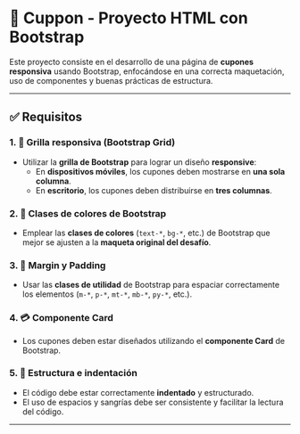 # 🎫 Cuppon - Proyecto HTML con Bootstrap

Este proyecto consiste en el desarrollo de una página de **cupones responsiva** usando Bootstrap, enfocándose en una correcta maquetación, uso de componentes y buenas prácticas de estructura.

---

## ✅ Requisitos

### 1. 📱 Grilla responsiva (Bootstrap Grid)

- Utilizar la **grilla de Bootstrap** para lograr un diseño **responsive**:
  - En **dispositivos móviles**, los cupones deben mostrarse en **una sola columna**.
  - En **escritorio**, los cupones deben distribuirse en **tres columnas**.

### 2. 🎨 Clases de colores de Bootstrap

- Emplear las **clases de colores** (`text-*`, `bg-*`, etc.) de Bootstrap que mejor se ajusten a la **maqueta original del desafío**.

### 3. 📏 Margin y Padding

- Usar las **clases de utilidad** de Bootstrap para espaciar correctamente los elementos (`m-*`, `p-*`, `mt-*`, `mb-*`, `py-*`, etc.).

### 4. 💳 Componente Card

- Los cupones deben estar diseñados utilizando el **componente Card** de Bootstrap.

### 5. 🧱 Estructura e indentación

- El código debe estar correctamente **indentado** y estructurado.
- El uso de espacios y sangrías debe ser consistente y facilitar la lectura del código.

---




